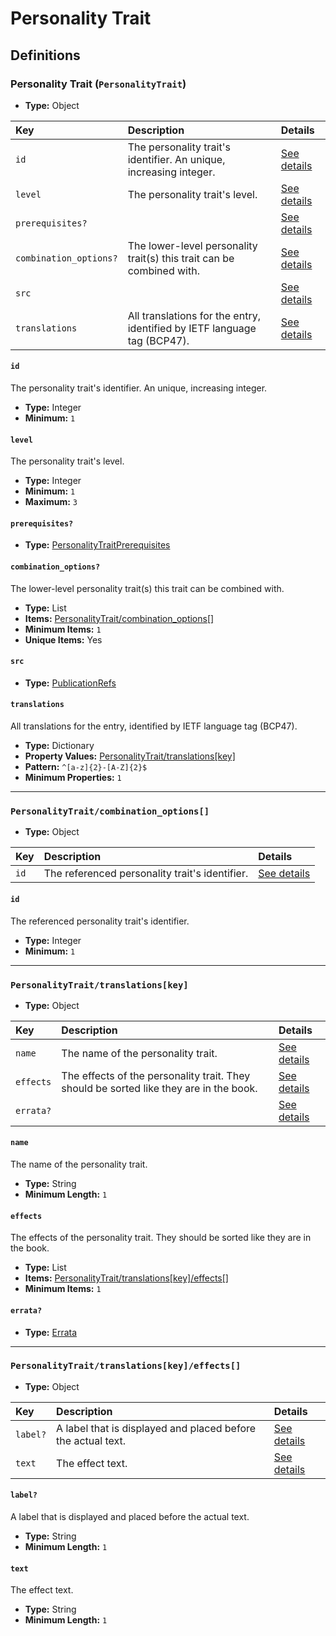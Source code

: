 # Personality Trait

## Definitions

### <a name="PersonalityTrait"></a> Personality Trait (`PersonalityTrait`)

- **Type:** Object

Key | Description | Details
:-- | :-- | :--
`id` | The personality trait's identifier. An unique, increasing integer. | <a href="#PersonalityTrait/id">See details</a>
`level` | The personality trait's level. | <a href="#PersonalityTrait/level">See details</a>
`prerequisites?` |  | <a href="#PersonalityTrait/prerequisites">See details</a>
`combination_options?` | The lower-level personality trait(s) this trait can be combined with. | <a href="#PersonalityTrait/combination_options">See details</a>
`src` |  | <a href="#PersonalityTrait/src">See details</a>
`translations` | All translations for the entry, identified by IETF language tag (BCP47). | <a href="#PersonalityTrait/translations">See details</a>

#### <a name="PersonalityTrait/id"></a> `id`

The personality trait's identifier. An unique, increasing integer.

- **Type:** Integer
- **Minimum:** `1`

#### <a name="PersonalityTrait/level"></a> `level`

The personality trait's level.

- **Type:** Integer
- **Minimum:** `1`
- **Maximum:** `3`

#### <a name="PersonalityTrait/prerequisites"></a> `prerequisites?`

- **Type:** <a href="./_Prerequisite.md#PersonalityTraitPrerequisites">PersonalityTraitPrerequisites</a>

#### <a name="PersonalityTrait/combination_options"></a> `combination_options?`

The lower-level personality trait(s) this trait can be combined with.

- **Type:** List
- **Items:** <a href="#PersonalityTrait/combination_options[]">PersonalityTrait/combination_options[]</a>
- **Minimum Items:** `1`
- **Unique Items:** Yes

#### <a name="PersonalityTrait/src"></a> `src`

- **Type:** <a href="./source/_PublicationRef.md#PublicationRefs">PublicationRefs</a>

#### <a name="PersonalityTrait/translations"></a> `translations`

All translations for the entry, identified by IETF language tag (BCP47).

- **Type:** Dictionary
- **Property Values:** <a href="#PersonalityTrait/translations[key]">PersonalityTrait/translations[key]</a>
- **Pattern:** `^[a-z]{2}-[A-Z]{2}$`
- **Minimum Properties:** `1`

---

### <a name="PersonalityTrait/combination_options[]"></a> `PersonalityTrait/combination_options[]`

- **Type:** Object

Key | Description | Details
:-- | :-- | :--
`id` | The referenced personality trait's identifier. | <a href="#PersonalityTrait/combination_options[]/id">See details</a>

#### <a name="PersonalityTrait/combination_options[]/id"></a> `id`

The referenced personality trait's identifier.

- **Type:** Integer
- **Minimum:** `1`

---

### <a name="PersonalityTrait/translations[key]"></a> `PersonalityTrait/translations[key]`

- **Type:** Object

Key | Description | Details
:-- | :-- | :--
`name` | The name of the personality trait. | <a href="#PersonalityTrait/translations[key]/name">See details</a>
`effects` | The effects of the personality trait. They should be sorted like they are in the book. | <a href="#PersonalityTrait/translations[key]/effects">See details</a>
`errata?` |  | <a href="#PersonalityTrait/translations[key]/errata">See details</a>

#### <a name="PersonalityTrait/translations[key]/name"></a> `name`

The name of the personality trait.

- **Type:** String
- **Minimum Length:** `1`

#### <a name="PersonalityTrait/translations[key]/effects"></a> `effects`

The effects of the personality trait. They should be sorted like they
are in the book.

- **Type:** List
- **Items:** <a href="#PersonalityTrait/translations[key]/effects[]">PersonalityTrait/translations[key]/effects[]</a>
- **Minimum Items:** `1`

#### <a name="PersonalityTrait/translations[key]/errata"></a> `errata?`

- **Type:** <a href="./source/_Erratum.md#Errata">Errata</a>

---

### <a name="PersonalityTrait/translations[key]/effects[]"></a> `PersonalityTrait/translations[key]/effects[]`

- **Type:** Object

Key | Description | Details
:-- | :-- | :--
`label?` | A label that is displayed and placed before the actual text. | <a href="#PersonalityTrait/translations[key]/effects[]/label">See details</a>
`text` | The effect text. | <a href="#PersonalityTrait/translations[key]/effects[]/text">See details</a>

#### <a name="PersonalityTrait/translations[key]/effects[]/label"></a> `label?`

A label that is displayed and placed before the actual text.

- **Type:** String
- **Minimum Length:** `1`

#### <a name="PersonalityTrait/translations[key]/effects[]/text"></a> `text`

The effect text.

- **Type:** String
- **Minimum Length:** `1`
